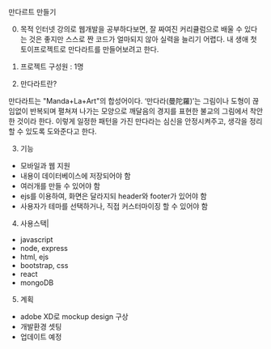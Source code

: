 만다르트 만들기

0. 목적
인터넷 강의로 웹개발을 공부하다보면, 잘 짜여진 커리큘럼으로 배울 수 있다는 것은 좋지만 스스로 짠 코드가 얼마되지 않아 실력을 늘리기 어렵다. 내 생애 첫 토이프로젝트로 만다라트를 만들어보려고 한다.

1. 프로젝트 구성원 : 1명

2. 만다라트란?

만다라트는 "Manda+La+Art"의 합성어이다.  ‘만다라(曼陀羅)’는 그림이나 도형이 끊임없이 반복되며 펼쳐져 나가는 모양으로 깨달음의 경지를 표현한 불교의 그림에서 착안한 것이라 한다. 이렇게 일정한 패턴을 가진 만다라는 심신을 안정시켜주고, 생각을 정리할 수 있도록 도와준다고 한다.

3. 기능
- 모바일과 웹 지원
- 내용이 데이터베이스에 저장되어야 함
- 여러개를 만들 수 있어야 함
- ejs를 이용하여, 화면은 달라지되 header와 footer가 있어야 함
- 사용자가 테마를 선택하거나, 직접 커스터마이징 할 수 있어야 함

4. 사용스택|
- javascript
- node, express
- html, ejs
- bootstrap, css
- react
- mongoDB

5. 계획
- adobe XD로 mockup design 구상
- 개발환경 셋팅
- 업데이트 예정
